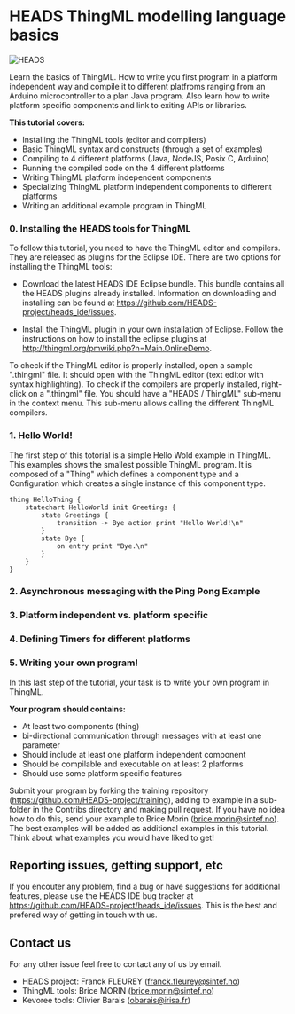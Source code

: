 HEADS ThingML modelling language basics
===

![HEADS](http://heads-project.eu/sites/default/files/heads_large.png)

Learn the basics of ThingML. How to write you first program in a platform independent way and compile it to different platfroms ranging from an Arduino microcontroller to a plan Java program. Also learn how to write platform specific components and link to exiting APIs or libraries.

**This tutorial covers:**

* Installing the ThingML tools (editor and compilers)
* Basic ThingML syntax and constructs (through a set of examples)
* Compiling to 4 different platforms (Java, NodeJS, Posix C, Arduino)
* Running the compiled code on the 4 different platforms
* Writing ThingML platform independent components
* Specializing ThingML platform independent components to different platforms
* Writing an additional example program in ThingML


### 0. Installing the HEADS tools for ThingML

To follow this tutorial, you need to have the ThingML editor and compilers. They are released as plugins for the Eclipse IDE. There are two options for installing the ThingML tools: 

* Download the latest HEADS IDE Eclipse bundle. This bundle contains all the HEADS plugins already installed. Information on downloading and installing can be found at  https://github.com/HEADS-project/heads_ide/issues.

* Install the ThingML plugin in your own installation of Eclipse. Follow the instructions on how to install the eclipse plugins at http://thingml.org/pmwiki.php?n=Main.OnlineDemo.

To check if the ThingML editor is properly installed, open a sample ".thingml" file. It should open with the ThingML editor (text editor with syntax highlighting). To check if the compilers are properly installed, right-click on a ".thingml" file. You should have a "HEADS / ThingML" sub-menu in the context menu. This sub-menu allows calling the different ThingML compilers.


### 1. Hello World!

The first step of this totorial is a simple Hello Wold example in ThingML. This examples shows the smallest possible ThingML program. It is composed of a "Thing" which defines a component type and a Configuration which creates a single instance of this component type.

	thing HelloThing {
		statechart HelloWorld init Greetings {
			state Greetings {
				transition -> Bye action print "Hello World!\n"
			}
			state Bye {
				on entry print "Bye.\n"
			}
		}
	}


### 2. Asynchronous messaging with the Ping Pong Example

### 3. Platform independent vs. platform specific

### 4. Defining Timers for different platforms

### 5. Writing your own program!

In this last step of the tutorial, your task is to write your own program in ThingML. 

**Your program should contains:**

* At least two components (thing)
* bi-directional communication through messages with at least one parameter
* Should include at least one platform independent component
* Should be compilable and executable on at least 2 platforms
* Should use some platform specific features

Submit your program by forking the training repository (https://github.com/HEADS-project/training), adding to example in a sub-folder in the Contribs directory and making pull request. If you have no idea how to do this, send your example to Brice Morin (brice.morin@sintef.no). The best examples will be added as additional examples in this tutorial. Think about what examples you would have liked to get!

## Reporting issues, getting support, etc

If you encouter any problem, find a bug or have suggestions for additional features, please use the HEADS IDE bug tracker at https://github.com/HEADS-project/heads_ide/issues. This is the best and prefered way of getting in touch with us.



## Contact us

For any other issue feel free to contact any of us by email.

* HEADS project: Franck FLEUREY (franck.fleurey@sintef.no)
* ThingML tools: Brice MORIN (brice.morin@sintef.no)
* Kevoree tools: Olivier Barais (obarais@irisa.fr)
